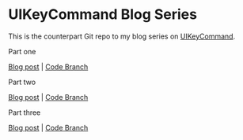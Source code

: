 # UIKeyCommand Blog Series

This is the counterpart Git repo to my blog series on [UIKeyCommand](https://developer.apple.com/documentation/uikit/uikeycommand). 

Part one

[Blog post]() | [Code Branch](https://github.com/rwgrier/UIKeyCommand-series/tree/part-1-basics)

Part two 

[Blog post]() | [Code Branch](https://github.com/rwgrier/UIKeyCommand-series/tree/part-2-splitview)


Part three

[Blog post]() | [Code Branch](https://github.com/rwgrier/UIKeyCommand-series/tree/part-3-catalyst)

